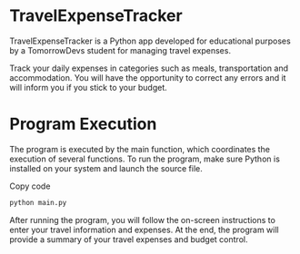 # TravelExpenseTracker
TravelExpenseTracker is a Python app developed for educational purposes by a TomorrowDevs student for managing travel expenses.

Track your daily expenses in categories such as meals, transportation and accommodation. You will have the opportunity to correct any errors and it will inform you if you stick to your budget.

# Program Execution
The program is executed by the main function, which coordinates the execution of several functions. To run the program, make sure Python is installed on your system and launch the source file.

Copy code
```sh
python main.py
```

After running the program, you will follow the on-screen instructions to enter your travel information and expenses. At the end, the program will provide a summary of your travel expenses and budget control.

